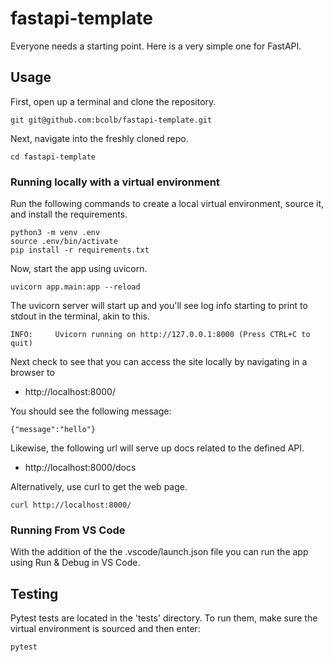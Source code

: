 # fastapi-template

Everyone needs a starting point. Here is a very simple one for FastAPI.

## Usage

First, open up a terminal and clone the repository.

```
git git@github.com:bcolb/fastapi-template.git
```

Next, navigate into the freshly cloned repo.

```
cd fastapi-template
```

### Running locally with a virtual environment

Run the following commands to create a local virtual environment, source it, and install the requirements.

```
python3 -m venv .env
source .env/bin/activate
pip install -r requirements.txt
```

Now, start the app using uvicorn.

```
uvicorn app.main:app --reload 
```

The uvicorn server will start up and you'll see log info starting to print to stdout in the terminal, akin to this.

```
INFO:     Uvicorn running on http://127.0.0.1:8000 (Press CTRL+C to quit)
```

Next check to see that you can access the site locally by navigating in a browser to 
- http://localhost:8000/

You should see the following message:

```
{"message":"hello"}
```

Likewise, the following url will serve up docs related to the defined API.
- http://localhost:8000/docs


Alternatively, use curl to get the web page.

```
curl http://localhost:8000/
```

### Running From VS Code

With the addition of the the .vscode/launch.json file you can run the app using Run & Debug in VS Code.

## Testing

Pytest tests are located in the 'tests' directory. To run them, make sure the virtual environment is sourced and then enter:

```
pytest
```
